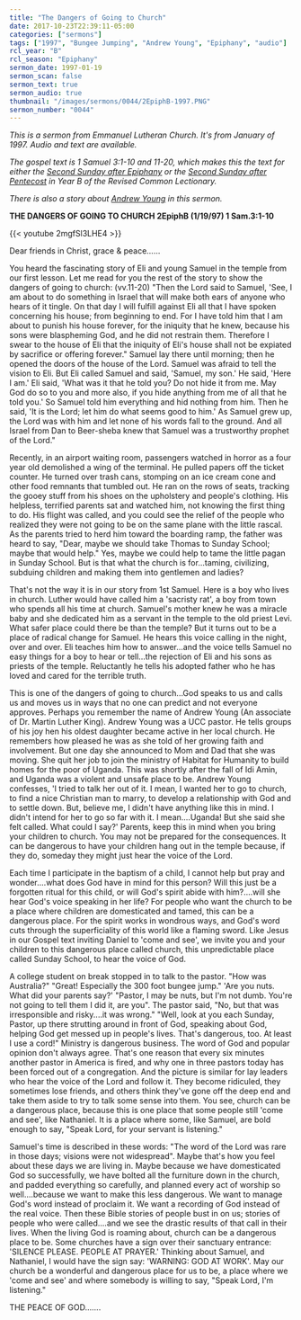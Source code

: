 ```yaml
---
title: "The Dangers of Going to Church"
date: 2017-10-23T22:39:11-05:00
categories: ["sermons"]
tags: ["1997", "Bungee Jumping", "Andrew Young", "Epiphany", "audio"]
rcl_year: "B"
rcl_season: "Epiphany"
sermon_date: 1997-01-19
sermon_scan: false
sermon_text: true
sermon_audio: true
thumbnail: "/images/sermons/0044/2EpiphB-1997.PNG"
sermon_number: "0044"
---
```

_This is a sermon from Emmanuel Lutheran Church.  It's from January of 1997.  Audio and text are available._

<!--more-->

_The gospel text is 1 Samuel 3:1-10 and 11-20, which makes this the text for either the [Second Sunday after Epiphany](https://lectionary.library.vanderbilt.edu//texts.php?id=61) or the [Second Sunday after Pentecost](https://lectionary.library.vanderbilt.edu//texts.php?id=204) in Year B of the Revised Common Lectionary._

_There is also a story about [Andrew Young](https://www.biography.com/people/andrew-young-jr-9539326) in this sermon._

**THE DANGERS OF GOING TO CHURCH 2EpiphB (1/19/97) 1 Sam.3:1-10**

{{< youtube 2mgfSl3LHE4 >}}

Dear friends in Christ, grace & peace......

You heard the fascinating story of Eli and young Samuel in the temple from our first lesson. Let me read for you the rest of the story to show the dangers of going to church: (vv.11-20) "Then the Lord said to Samuel, 'See, I am about to do something in Israel that will make both ears of anyone who hears of it tingle. On that day I will fulfill against Eli all that I have spoken concerning his house; from beginning to end. For I have told him that I am about to punish his house forever, for the iniquity that he knew, because his sons were blaspheming God, and he did not restrain them. Therefore I swear to the house of Eli that the iniquity of Eli's house shall not be expiated by sacrifice or offering forever."
Samuel lay there until morning; then he opened the doors of the house of the Lord. Samuel was afraid to tell the vision to Eli. But Eli called Samuel and said, 'Samuel, my son.' He said, 'Here I am.' Eli said, 'What was it that he told you? Do not hide it from me. May God do so to you and more also, if you hide anything from me of all that he told you.' So Samuel told him everything and hid nothing from him. Then he said, 'It is the Lord; let him do what seems good to him.'
As Samuel grew up, the Lord was with him and let none of his words fall to the ground. And all Israel from Dan to Beer-sheba knew that Samuel was a trustworthy prophet of the Lord."

Recently, in an airport waiting room, passengers watched in horror as a four year old demolished a wing of the terminal. He pulled papers off the ticket counter. He turned over trash cans, stomping on an ice cream cone and other food remnants that tumbled out. He ran on the rows of seats, tracking the gooey stuff from his shoes on the upholstery and people's clothing. His helpless, terrified parents sat and watched him, not knowing the first thing to do. His flight was called, and you could see the relief of the people who realized they were not going to be on the same plane with the little rascal. As the parents tried to herd him toward the boarding ramp, the father was heard to say, "Dear, maybe we should take Thomas to Sunday School; maybe that would help."
Yes, maybe we could help to tame the little pagan in Sunday School. But is that what the church is for...taming, civilizing, subduing children and making them into gentlemen and ladies?

That's not the way it is in our story from 1st Samuel. Here is a boy who lives in church. Luther would have called him a 'sacristy rat', a boy from town who spends all his time at church. Samuel's mother knew he was a miracle baby and she dedicated him as a servant in the temple to the old priest Levi. What safer place could there be than the temple? But it turns out to be a place of radical change for Samuel. He hears this voice calling in the night, over and over. Eli teaches him how to answer...and the voice tells Samuel no easy things for a boy to hear or tell...the rejection of Eli and his sons as priests of the temple. Reluctantly he tells his adopted father who he has loved and cared for the terrible truth.

This is one of the dangers of going to church...God speaks to us and calls us and moves us in ways that no one can predict and not everyone approves. Perhaps you remember the name of Andrew Young (An associate of Dr. Martin Luther King). Andrew Young was a UCC pastor. He tells groups of his joy hen his oldest daughter became active in her local church. He remembers how pleased he was as she told of her growing faith and involvement. But one day she announced to Mom and Dad that she was moving. She quit her job to join the ministry of Habitat for Humanity to build homes for the poor of Uganda. This was shortly after the fall of Idi Amin, and Uganda was a violent and unsafe place to be.
Andrew Young confesses, 'I tried to talk her out of it. I mean, I wanted her to go to church, to find a nice Christian man to marry, to develop a relationship with God and to settle down. But, believe me, I didn't have anything like this in mind. I didn't intend for her to go so far with it. I mean....Uganda! But she said she felt called. What could I say?' Parents, keep this in mind when you bring your children to church. You may not be prepared for the consequences. It can be dangerous to have your children hang out in the temple because, if they do, someday they might just hear the voice of the Lord.

Each time I participate in the baptism of a child, I cannot help but pray and wonder....what does God have in mind for this person? Will this just be a forgotten ritual for this child, or will God's spirit abide with him?....will she hear God's voice speaking in her life?
For people who want the church to be a place where children are domesticated and tamed, this can be a dangerous place. For the spirit works in wondrous ways, and God's word cuts through the superficiality of this world like a flaming sword. Like Jesus in our Gospel text inviting Daniel to 'come and see', we invite you and your children to this dangerous place called church, this unpredictable place called Sunday School, to hear the voice of God.

A college student on break stopped in to talk to the pastor. "How was Australia?" "Great! Especially the 300 foot bungee jump." 'Are you nuts. What did your parents say?' "Pastor, I may be nuts, but I'm not dumb. You're not going to tell them I did it, are you". The pastor said, "No, but that was irresponsible and risky....it was wrong." "Well, look at you each Sunday, Pastor, up there strutting around in front of God, speaking about God, helping God get messed up in people's lives. That's dangerous, too. At least I use a cord!"
Ministry is dangerous business. The word of God and popular opinion don't always agree. That's one reason that every six minutes another pastor in America is fired, and why one in three pastors today has been forced out of a congregation. And the picture is similar for lay leaders who hear the voice of the Lord and follow it. They become ridiculed, they sometimes lose friends, and others think they've gone off the deep end and take them aside to try to talk some sense into them. You see, church can be a dangerous place, because this is one place that some people still 'come and see', like Nathaniel. It is a place where some, like Samuel, are bold enough to say, "Speak Lord, for your servant is listening."

Samuel's time is described in these words: "The word of the Lord was rare in those days; visions were not widespread". Maybe that's how you feel about these days we are living in. Maybe because we have domesticated God so successfully, we have bolted all the furniture down in the church, and padded everything so carefully, and planned every act of worship so well....because we want to make this less dangerous. We want to manage God's word instead of proclaim it. We want a recording of God instead of the real voice. Then these Bible stories of people bust in on us; stories of people who were called....and we see the drastic results of that call in their lives. When the living God is roaming about, church can be a dangerous place to be.
Some churches have a sign over their sanctuary entrance: 'SILENCE PLEASE. PEOPLE AT PRAYER.' Thinking about Samuel, and Nathaniel, I would have the sign say: 'WARNING: GOD AT WORK'. May our church be a wonderful and dangerous place for us to be, a place where we 'come and see' and where somebody is willing to say, "Speak Lord, I'm listening."

THE PEACE OF GOD.......
